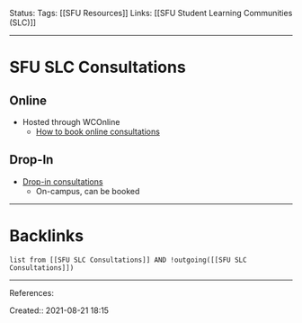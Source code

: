 Status: 
Tags: [[SFU Resources]]
Links: [[SFU Student Learning Communities (SLC)]]
___
# SFU SLC Consultations
## Online
- Hosted through WCOnline
	- [How to book online consultations](https://www.lib.sfu.ca/about/branches-depts/slc/offer/consultation-info/booking)
## Drop-In
- [Drop-in consultations](https://www.lib.sfu.ca/about/branches-depts/slc/offer/consultation-info/drop)
	- On-campus, can be booked
___
# Backlinks
```dataview
list from [[SFU SLC Consultations]] AND !outgoing([[SFU SLC Consultations]])
```
___
References:

Created:: 2021-08-21 18:15
